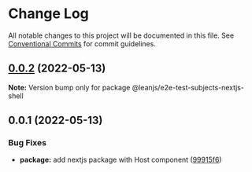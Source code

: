 # Change Log

All notable changes to this project will be documented in this file.
See [Conventional Commits](https://conventionalcommits.org) for commit guidelines.

## [0.0.2](https://github.com/leanjs/leanjs/compare/@leanjs/e2e-test-subjects-nextjs-shell@0.0.1...@leanjs/e2e-test-subjects-nextjs-shell@0.0.2) (2022-05-13)

**Note:** Version bump only for package @leanjs/e2e-test-subjects-nextjs-shell

## 0.0.1 (2022-05-13)

### Bug Fixes

- **package:** add nextjs package with Host component ([99915f6](https://github.com/leanjs/leanjs/commit/99915f6e945f3e405eb7e3fc489a48f07c884f1f))
